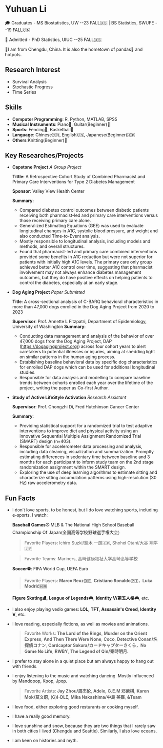 # Yuhuan Li
🎓 Graduates - MS Biostatistics, UW --23 FALL🇺🇸 | BS Statistics, SWUFE --19 FALL🇨🇳

📖 Admitted - PhD Statistics, UIUC --25 FALL🇺🇸

📍I am from Chengdu, China. It is also the hometown of pandas🐼 and hotpots. 

## Research Interest
- Survival Analysis
- Stochastic Progress
- Time Series

## Skills
- **Computer Programming**: R, Python, MATLAB, SPSS
- **Musical Instruments**: Piano🎹, Guitar(Beginner)🎸
- **Sports**: Fencing🤺, Basketball🏀
- **Language**: Chinese🇨🇳, English🇺🇸, Japanese(Beginner)🇯🇵
- **Others**:Knitting(Beginner)🧶

## Key Researches/Projects
- **Capstone Project** *A Group Project*

  **Tittle**: A Retrospective Cohort Study of Combined Pharmacist and Primary Care Interventions for Type 2 Diabetes Management
  
  **Sponsor**: Valley View Health Center

  **Summary**:
  - Compared diabetes control outcomes between diabetic patients receiving both pharmacist-led and primary care interventions versus those receiving primary care alone.
  - Generalized Estimating Equations (GEE) was used to evaluate longitudinal changes in A1C, systolic blood pressure, and weight and also conducted Time-to-Event analysis.
  - Mostly responsible to longitudinal analysis, including models and methods, and overall structures.
  - Found that pharmacist-led and primary care combined interventions provided some benefits in A1C reduction but were not superior for patients with initially high A1C levels. The primary care only group achieved better A1C control over time, suggesting that pharmacist involvement may not always enhance diabetes management outcomes, but they do have positive effects on helping patients to control the diabetes, especially at an early stage.

- **Dog Aging Project** *Paper Submitted*

  **Title**: A cross-sectional analysis of C-BARQ behavioral characteristics in more than 47,000 dogs enrolled in the Dog Aging Project from 2020 to 2023

  **Supervisor**: Prof. Annette L Fitzpatri, Department of Epidemiology, University of Washington
  **Summary**:
  - Conducting data management and analysis of the behavior of over 47,000 dogs from the Dog Aging Project, DAP (https://dogagingproject.org/) across four cohort years to alert caretakers to potential illnesses or injuries, aiming at shedding light on similar patterns in the human aging process.
  - Establishing baseline behavioral data by specific dog characteristics for enrolled DAP dogs which can be used for additional longitudinal studies.
  - Responsible for data analysis and modelling to compare baseline trends between cohorts enrolled each year over the lifetime of the project, writing the paper as Co-first Author.

- **Study of Active LifeStyle Activation** *Research Assistant*

  **Supervisor**: Prof. Chongzhi Di, Fred Hutchinson Cancer Center

  **Summary**:
  - Providing statistical support for a randomized trial to test adaptive interventions to improve diet and physical activity using an innovative Sequential Multiple Assignment Randomized Trial (SMART) design (n=403).
  - Responsible for accelerometer data processing and analysis, including data cleaning, visualization and summarization. Promptly estimating differences in sedentary time between baseline and 3 months for each participant to inform study team on the 2nd stage randomization assignment within the SMART design.
  - Exploring the use of deep learning algorithms to estimate sitting and characterize sitting accumulation patterns using high-resolution (30 Hz) raw accelerometry data.

## Fun Facts
- I don't love sports, to be honest, but I do love watching sports, including e-sports. I watch:

   **Baseball Games⚾**:MLB & The National High School Baseball Championship Of Japan(全国高等学校野球選手権大会)

  >Favorite Players: Ichiro Suzki/鈴木 一朗🇯🇵, Shohei Otani/大谷 翔平🇯🇵
  
  >Favorite Teams: Mariners, 高崎健康福祉大学高崎高等学校

  **Soccer⚽**: FIFA World Cup, UEFA Euro
  
  >Favorite Players: **Marco Reuz🇩🇪**, **Cristiano Ronaldo🇵🇹**，**Luka Modrić🇭🇷**
  
  **Figure Skating⛸**, **League of Legends🎮︎**, **Identity V/第五人格🎮︎**, etc.

- I also enjoy playing vedio games: **LOL**, **TFT**, **Assasain's Creed**, **Identity V**, etc.

- I love reading, especially fictions, as well as movies and animations.
  > Favorite Works: **The Lord of the Rings**, **Murder on the Orient Express**, **And Then There Were None**, **Coco**, **Detective Conan/名探偵コナン**, **Cardcaptor Sakura/カードキャプターさくら**，**No Game No Life**, **RWBY**, **The Legend of Qin/秦時明月**.
- I prefer to stay alone in a quiet place but am always happy to hang out with friends.
- I enjoy listening to the music and watching dancing. Mostly influenced by Mandopop, Kpop, Jpop.
  > Favorite Artists: **Jay Zhou/周杰伦**, **Adele**, **G.E.M 邓紫棋**, **Karen Mok/莫文蔚**, **(G)I-DLE**, **Mika Nakashima/中島 美嘉**, **&Team**
- I love food, either exploring good resturants or cooking myself.
- I have a really good memory.
- I love sunshine and snow, because they are two things that I rarely saw in both cities I lived (Chengdu and Seattle). Similarly, I also love oceans.
- I am keen on histories and myth.
